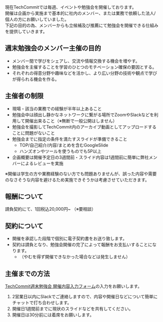 現在TechCommitでは毎週、イベントや勉強会を開催しております。  
開催は企画から実施まで基本的に社内のメンバー、または業務で依頼した法人/個人の方にお願いしていました。  
下記の目的の為、メンバーからも立候補及び推薦にて勉強会を開催できる仕組みを提供していきます。

## 週末勉強会のメンバー主催の目的
- メンバー間で学びをシェアし、交流や情報交換する機会を増やす。  
- 勉強会を主催することを学習のひとつのモチベーション確保の要因とする。  
- それぞれの得意分野や趣味などを活かし、より広い分野の技術や観点で学びが得られる機会を作る。

## 主催者の制限
- 現場・該当の業務での経験が半年以上あること
- 勉強会中は顔出し静かなネットワークに繋がる場所でZoomやSlackなどを利用して開催出来ること（※無断で一般公開はしません）
- 勉強会を撮影してTechCommit内のアーカイブ動画としてアップロードすることに問題がないこと  
- 勉強会までに指定の条件を満たすスライドが準備できること  
  - TOP/自己紹介/内容/まとめを含むGoogleSlide  
  - ハンズオンやツールを使うものでも5P以上  
- 企画概要は開催予定日の3週間前・スライド内容は1週間前に簡単に弊社メンバーによるレビューを実施

※開催は学生の方や業務経験のない方でも問題ありませんが、誤った内容や需要のなさそうな内容を避けるため実施できそうかは考慮させていただきます。

## 報酬について
請負契約にて、1回税込20,000円~ （※要相談）

## 契約について
- 開催を承認した段階で個別に電子契約書をお送り致します。  
- 契約は請負となり、勉強会開催の完了によって報酬をお支払いすることになります。  
  - （やむを得ず開催できなかった場合などは発生しません）  

## 主催までの方法
[TechCommit週末勉強会 開催内容入力フォーム](https://docs.google.com/forms/d/e/1FAIpQLSe977jdvuQhN5XM5dV7w_U4NRBtBvbI9_31gD5UIrEtnTNiXw/viewform)の入力をお願いします。    

1. 2営業日以内にSlackでご連絡しますので、内容や開催日などについて簡単にチャットで打ち合わせします。  
2. 開催日1週間前までに現状のスライドなどを共有してください。  
3. 開催日は30分前には着席をお願いします。  

